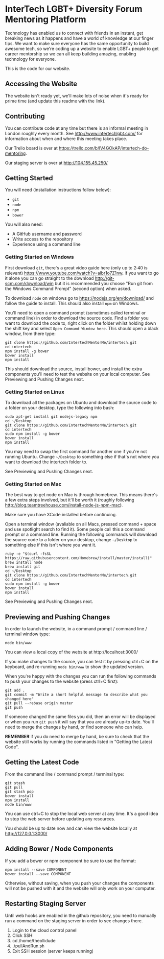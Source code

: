InterTech LGBT+ Diversity Forum Mentoring Platform
==================================================

Technology has enabled us to connect with friends in an instant, get breaking news as it happens and have a world of knowledge at our finger tips. We want to make sure everyone has the same opportunity to build awesome tech, so we're coding up a website to enable LGBT+ people to get career mentorship so we can all keep building amazing, enabling technology for everyone.

This is the code for our website.

Accessing the Website
---------------------

The website isn't ready yet, we'll make lots of noise when it's ready for prime time (and update this readme with the link).

Contributing
------------

You can contribute code at any time but there is an informal meeting in London
roughly every month. See http://www.intertechlgbt.com/ for information about
when and where this meeting takes place.

Our Trello board is over at https://trello.com/b/lV4GOkAP/intertech-do-mentoring.

Our staging server is over at http://104.155.45.250/

Getting Started
---------------

You will need (installation instructions follow below):
- `git`
- `node`
- `npm`
- `bower`

You will also need:
- A GitHub username and password
- Write access to the repository
- Experience using a command line

### Getting Started on Windows

First download `git`, there's a great video guide here (only up to 2:40 is relevant) https://www.youtube.com/watch?v=albr1o7Z1nw. If you want to go it alone you can go straight to the download http://git-scm.com/download/win but it is recommended you choose "Run git from the Windows Command Prompt" (second option) when asked.

To download `node` on windows go to https://nodejs.org/en/download/ and follow the guide to install. This should also install `npm` on Windows.

You'll need to open a command prompt (sometimes called terminal or command line) in order to download the source code. Find a folder you want to download the code to, right click on the folder whilst holding down the shift key and select `Open Command Window here`. This should open a black window, from there type:

    git clone https://github.com/IntertechMentorMe/intertech.git
    cd intertech
    npm install -g bower
    bower install
    npm install

This should download the source, install bower, and install the extra components you'll need to test the website on your local computer. See Previewing and Pushing Changes next.

### Getting Started on Linux

To download all the packages on Ubuntu and download the source code to a folder on your desktop, type the following into bash:

    sudo apt-get install git nodejs-legacy npm
    cd ~/Desktop
    git clone https://github.com/IntertechMentorMe/intertech.git
    cd intertech
    sudo npm install -g bower
    bower install
    npm install

You may need to swap the first command for another one if you're not running Ubuntu. Change `~/Desktop` to something else if that's not where you want to download the intertech folder to.

See Previewing and Pushing Changes next.

### Getting Started on Mac

The best way to get node on Mac is through homebrew. This means there's a few extra steps involved, but it'll be worth it (roughly following http://blog.teamtreehouse.com/install-node-js-npm-mac).

Make sure you have XCode installed before continuing.

Open a terminal window (avaliable on all Macs, pressed command + space and use spotlight search to find it). Some people call this a command prompt or a command line. Running the following commands will download the source code to a folder on your desktop, change `~/Desktop` to something else if this isn't where you want it.

    ruby -e "$(curl -fsSL https://raw.githubusercontent.com/Homebrew/install/master/install)"
    brew install node
    brew install git
    cd ~/Desktop
    git clone https://github.com/IntertechMentorMe/intertech.git
    cd intertech
    sudo npm install -g bower
    bower install
    npm install

See Previewing and Pushing Changes next.

Previewing and Pushing Changes
-----------------------------

In order to launch the website, in a command prompt / command line / terminal window type:

    node bin/www

You can view a local copy of the website at http://localhost:3000/

If you make changes to the source, you can test it by pressing ctrl+C on the keyboard, and re-running `node bin/www` to show the updated version.

When you're happy with the changes you can run the following commands to push your changes to the website (press ctrl+C first):

    git add .
    git commit -m "Write a short helpful message to describe what you changed here"
    git pull --rebase origin master
    git push

If someone changed the same files you did, then an error will be displayed or when you run `git push` it will say that you are already up-to date. You'll need to merge the changes by hand, or find someone who can help.

**REMEMBER** if you do need to merge by hand, be sure to check that the website still works by running the commands listed in "Getting the Latest Code".

<!-- Once you've run these steps you can view the website live at http://104.155.45.250/ (it might take a few moments for the changes to go live). -->

Getting the Latest Code
-----------------------

From the command line / command prompt / terminal type:

    git stash
    git pull
    git stash pop
    bower install
    npm install
    node bin/www

You can use ctrl+C to stop the local web server at any time. It's a good idea to stop the web server before updating any resources.

You should be up to date now and can view the website locally at http://127.0.0.1:3000/

Adding Bower / Node Components
------------------------------

If you add a bower or npm component be sure to use the format:

    npm install --save COMPONENT
    bower install --save COMPONENT

Otherwise, without saving, when you push your changes the components will not be pushed with it and the website will only work on your computer.

Restarting Staging Server
----------------------------

Until web hooks are enabled in the github repository, you need to manually run a command on the staging server in order to see changes there.

 1. Login to the cloud control panel
 2. Click SSH
 3. cd /home/theollidude
 4. ./pullAndRun.sh
 5. Exit SSH session (server keeps running)
